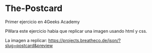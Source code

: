 # The-Postcard
Primer ejercicio en 4Geeks Academy

PWara este ejercicio habia que replicar una imagen usando html y css.

La imagen a replicar: https://projects.breatheco.de/json/?slug=postcard&preview
